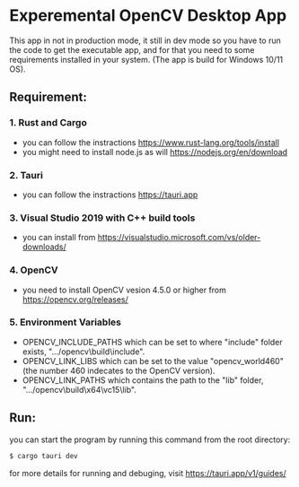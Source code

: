 # Experemental OpenCV Desktop App

This app in not in production mode, it still in dev mode so you have to run the code to get the executable app, and for that you need to some requirements installed in your system. (The app is build for Windows 10/11 OS).

## Requirement:

### 1. Rust and Cargo

- you can follow the instractions https://www.rust-lang.org/tools/install
- you might need to install node.js as will https://nodejs.org/en/download

### 2. Tauri

- you can follow the instractions https://tauri.app

### 3. Visual Studio 2019 with C++ build tools

- you can install from https://visualstudio.microsoft.com/vs/older-downloads/

### 4. OpenCV

- you need to install OpenCV vesion 4.5.0 or higher from https://opencv.org/releases/

### 5. Environment Variables

- OPENCV_INCLUDE_PATHS which can be set to where "include" folder exists, ".../opencv\build\include".
- OPENCV_LINK_LIBS which can be set to the value "opencv_world460" (the number 460 indecates to the OpenCV version).
- OPENCV_LINK_PATHS which contains the path to the "lib" folder, ".../opencv\build\x64\vc15\lib".

## Run:

you can start the program by running this command from the root directory:

```bash
$ cargo tauri dev
```

for more details for running and debuging, visit https://tauri.app/v1/guides/
